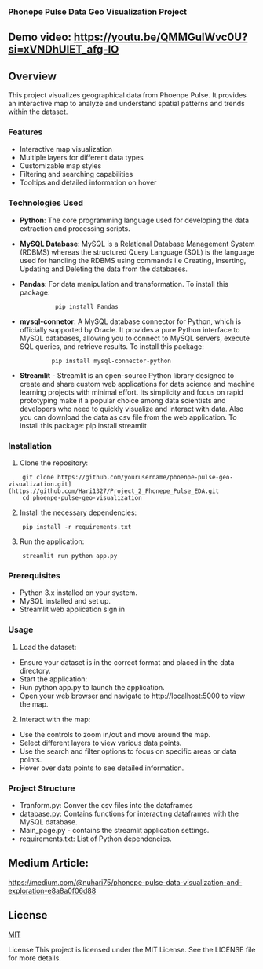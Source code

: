 ### Phonepe Pulse Data Geo Visualization Project

## Demo video: https://youtu.be/QMMGulWvc0U?si=xVNDhUIET_afg-IO

## Overview
This project visualizes geographical data from Phoenpe Pulse. It provides an interactive map to analyze and understand spatial patterns and trends within the dataset.

### Features
- Interactive map visualization
- Multiple layers for different data types
- Customizable map styles
- Filtering and searching capabilities
- Tooltips and detailed information on hover
### Technologies Used

- **Python**: The core programming language used for developing the data extraction and processing scripts.
- **MySQL Database**: MySQL is a Relational Database Management System (RDBMS) whereas the structured Query Language (SQL) is the language used for handling the RDBMS using commands i.e Creating, Inserting, Updating and Deleting the data from the databases.
- **Pandas**: For data manipulation and transformation.
To install this package:
                
                pip install Pandas
- **mysql-connetor**: A MySQL database connector for Python, which is officially supported by Oracle. It provides a pure Python interface to MySQL databases, allowing you to connect to MySQL servers, execute SQL queries, and retrieve results.
To install this package:

               pip install mysql-connector-python
- **Streamlit** - Streamlit is an open-source Python library designed to create and share custom web applications for data science and machine learning projects with minimal effort. Its simplicity and focus on rapid prototyping make it a popular choice among data scientists and developers who need to quickly visualize and interact with data. Also you can download the data as csv file from the web application.
To install this package:
                pip install streamlit
### Installation
1. Clone the repository:
```
    git clone https://github.com/yourusername/phoenpe-pulse-geo-visualization.git](https://github.com/Hari1327/Project_2_Phonepe_Pulse_EDA.git
    cd phoenpe-pulse-geo-visualization
```
2. Install the necessary dependencies:
```
    pip install -r requirements.txt
```
3. Run the application:
```
    streamlit run python app.py
```
### Prerequisites
- Python 3.x installed on your system.
- MySQL installed and set up.
- Streamlit web application sign in 
### Usage
1. Load the dataset:

- Ensure your dataset is in the correct format and placed in the data directory.
- Start the application:
- Run python app.py to launch the application.
- Open your web browser and navigate to http://localhost:5000 to view the map.
2. Interact with the map:

- Use the controls to zoom in/out and move around the map.
- Select different layers to view various data points.
- Use the search and filter options to focus on specific areas or data points.
- Hover over data points to see detailed information.


### Project Structure

- Tranform.py: Conver the csv files into the dataframes 
- database.py: Contains functions for interacting dataframes with the MySQL database. 
- Main_page.py - contains the streamlit application settings. 
- requirements.txt: List of Python dependencies.

## Medium Article:
https://medium.com/@nuhari75/phonepe-pulse-data-visualization-and-exploration-e8a8a0f06d88

## License

[MIT](https://choosealicense.com/licenses/mit/)

License This project is licensed under the MIT License. See the LICENSE file for more details.
